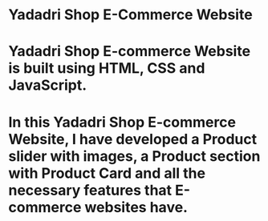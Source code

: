 # Yadadri Shop E-Commerce Website
# Yadadri Shop E-commerce Website is built using HTML, CSS and JavaScript. 
# In this Yadadri Shop E-commerce Website, I have developed a Product slider with images, a Product section with Product Card and all the necessary features that E-commerce websites have.
